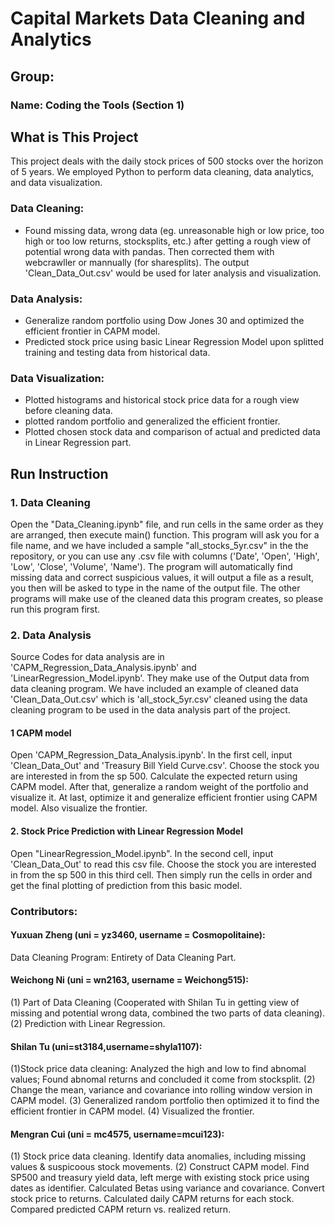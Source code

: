 # Capital Markets Data Cleaning and Analytics 

## Group: 
### Name: Coding the Tools  (Section 1)

## What is This Project
This project deals with the daily stock prices of 500 stocks over the horizon of 5 years. We employed Python to perform data cleaning, data analytics, and data visualization. 

### Data Cleaning: 
* Found missing data, wrong data (eg. unreasonable high or low price, too high or too low returns, stocksplits, etc.) after getting a rough view of potential wrong data with pandas. Then corrected them with webcrawller or mannually (for sharesplits). The output 'Clean_Data_Out.csv' would be used for later analysis and visualization. 

### Data Analysis:
* Generalize random portfolio using Dow Jones 30 and optimized the efficient frontier in CAPM model.
* Predicted stock price using basic Linear Regression Model upon splitted training and testing data from historical data.

### Data Visualization:
* Plotted histograms and historical stock price data for a rough view before cleaning data.
* plotted random portfolio and generalized the efficient frontier.
* Plotted chosen stock data and comparison of actual and predicted data in Linear Regression part.
                                

## Run Instruction
### 1. Data Cleaning
Open the "Data_Cleaning.ipynb" file, and run cells in the same order as they are arranged, then execute main() function. This program will ask you for a file name, and we have included a sample "all_stocks_5yr.csv" in the the repository, or you can use any .csv file with columns ('Date', 'Open', 'High', 'Low', 'Close', 'Volume', 'Name'). The program will automatically find missing data and correct suspicious values, it will output a file as a result, you then will be asked to type in the name of the output file. 
The other programs will make use of the cleaned data this program creates, so please run this program first. 

### 2. Data Analysis
Source Codes for data analysis are in 'CAPM_Regression_Data_Analysis.ipynb' and 'LinearRegression_Model.ipynb'. They make use of the Output data from data cleaning program. We have included an example of cleaned data 'Clean_Data_Out.csv' which is 'all_stock_5yr.csv' cleaned using the data cleaning program to be used in the data analysis part of the project. 

#### 1 CAPM model
Open 'CAPM_Regression_Data_Analysis.ipynb'.  In the first cell, input 'Clean_Data_Out' and 'Treasury Bill Yield Curve.csv'. Choose the stock you are interested in from the sp 500. Calculate the expected return using CAPM model. After that, generalize a random weight of the portfolio and visualize it. At last, optimize it and generalize efficient frontier using CAPM model. Also visualize the frontier.

#### 2. Stock Price Prediction with Linear Regression Model
Open "LinearRegression_Model.ipynb". In the second cell, input 'Clean_Data_Out' to read this csv file. Choose the stock you are interested in from the sp 500 in this third cell. Then simply run the cells in order and get the final plotting of prediction from this basic model.
   
### Contributors:

#### Yuxuan Zheng (uni = yz3460, username = Cosmopolitaine): 
Data Cleaning Program: Entirety of Data Cleaning Part.

#### Weichong Ni (uni = wn2163, username = Weichong515): 
(1) Part of Data Cleaning (Cooperated with Shilan Tu in getting view of missing and potential wrong data, combined the two parts of data cleaning).  
(2) Prediction with Linear Regression.

#### Shilan Tu (uni=st3184,username=shyla1107): 
(1)Stock price data cleaning: Analyzed the high and low to find abnomal values; Found abnomal returns and concluded it come from stocksplit. 
(2) Change the mean, variance and covariance into rolling window version in CAPM model. 
(3) Generalized random portfolio then optimized it to find the efficient frontier in CAPM model. 
(4) Visualized the frontier.

#### Mengran Cui (uni = mc4575, username=mcui123): 
(1) Stock price data cleaning. Identify data anomalies, including missing values & suspicoous stock movements. 
(2) Construct CAPM model. Find SP500 and treasury yield data, left merge with existing stock price using dates as identifier.  Calculated Betas using variance and covariance. Convert stock price to returns. Calculated daily CAPM returns for each stock. Compared predicted CAPM return vs. realized return. 
